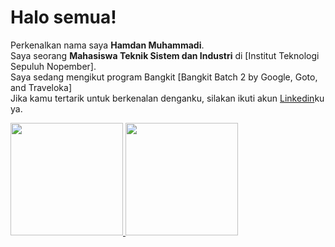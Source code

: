 # Halo semua! 
Perkenalkan nama saya **Hamdan Muhammadi**.\
Saya seorang **Mahasiswa Teknik Sistem dan Industri** di [Institut Teknologi Sepuluh Nopember].\
Saya sedang mengikut program Bangkit [Bangkit Batch 2 by Google, Goto, and Traveloka]\
Jika kamu tertarik untuk berkenalan denganku, silakan ikuti akun [Linkedin](https://www.linkedin.com/in/hamdan-muhammadi-36936b208/)ku ya.
 
<p align="left">
<a href="https://github.com/hammm01">
  <img height="180em" src="https://github-readme-stats-eight-theta.vercel.app/api?username=gilangadhan&show_icons=true&theme=algolia&include_all_commits=true&count_private=true"/>
  <img height="180em" src="https://github-readme-stats-eight-theta.vercel.app/api/top-langs/?username=gilangadhan&layout=compact&langs_count=8&theme=algolia"/>
</a>
</p>

